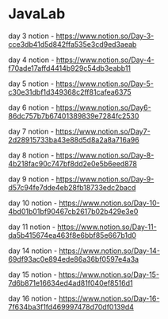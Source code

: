 # JavaLab
day 3 notion - https://www.notion.so/Day-3-cce3db41d5d842ffa535e3cd9ed3aeab

day 4 notion - https://www.notion.so/Day-4-f70ade17affd4414b929c54db3eabb11

day 5 notion - https://www.notion.so/Day-5-c30e31dbf1d349368c2ff81cafea6375

day 6 notion - https://www.notion.so/Day6-86dc757b7b67401389839e7284fc2530

day 7 notion - https://www.notion.so/Day7-2d28915733ba43e88d5d8a2a8a716a96

day 8 notion - https://www.notion.so/Day-8-4b218fac90c747bf8dd2e0e5b6eed878

day 9 notion - https://www.notion.so/Day-9-d57c94fe7dde4eb28fb18733edc2bacd

day 10 notion - https://www.notion.so/Day-10-4bd01b01bf90467cb2617b02b429e3e0

day 11 notion - https://www.notion.so/Day-11-da5b415674ea463f8e6bbf85e667b1d0

day 14 notion - https://www.notion.so/Day-14-69df93ac0e894ede86a36bf0597e4a3a

day 15 notion - https://www.notion.so/Day-15-7d6b871e16634ed4ad81f040ef8516d1

day 16 notion - https://www.notion.so/Day-16-7f634ba3f1fd469997478d70df0139d4

